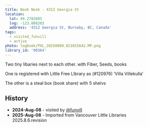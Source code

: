 ```yaml
---
title: Book Nook - 4312 Georgia St
location:
  lat: 49.2782605
  lng: -123.008203
  address: '4312 Georgia St, Burnaby, BC, Canada'
tags:
  - visited_funvill
  - active
photo: logbook/PXL_20250809_021015642.MP.png
library_id: '00364'
---
```


Two tiny libaries next to each other. with Fiber, Seeds, books

One is registered with Little Free LIbrary as (#120976) ‘Villa Villekulla’

The other is a steal box (book share) with 5 shelvs

## History

- **2024-Aug-08** - visited by [@funvill](https://blog.abluestar.com)
- **2025-Aug-08** - Imported from Vancouver Little Libraries 2025.8.6.revision
